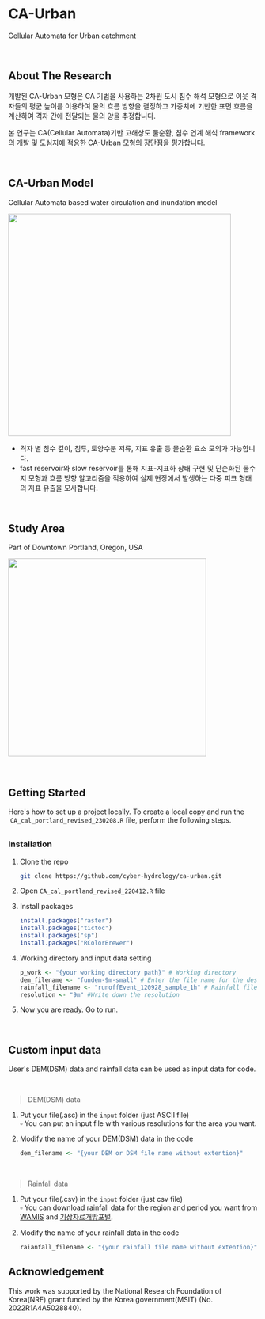 # CA-Urban

Cellular Automata for Urban catchment

<br>

## About The Research

개발된 CA-Urban 모형은 CA 기법을 사용하는 2차원 도시 침수 해석 모형으로 이웃 격자들의 평균 높이를 이용하여 물의 흐름 방향을 결정하고 가중치에 기반한 표면 흐름을 계산하여 격자 간에 전달되는 물의 양을 추정합니다. 

본 연구는 CA(Cellular Automata)기반 고해상도 물순환, 침수 연계 해석 framework의 개발 및 도심지에 적용한 CA-Urban 모형의 장단점을 평가합니다. 

<br>

## CA-Urban Model 

Cellular Automata based water circulation and inundation model

<p align="left">
    <img src="https://user-images.githubusercontent.com/99592576/217591878-95f0f4d1-6309-4a16-8106-e586bb5ce116.png" width="450px" height="auto"/>
</p>


- 격자 별 침수 깊이, 침투, 토양수분 저류, 지표 유출 등 물순환 요소 모의가 가능합니다.
- fast reservoir와 slow reservoir를 통해 지표-지표하 상태 구현 및 단순화된 물수지 모형과 흐름 방향 알고리즘을 적용하여 실제 현장에서 발생하는 다중 피크 형태의 지표 유출을 모사합니다.

<br>

## Study Area
Part of  Downtown Portland, Oregon, USA 


<p align="left">
    <img src="https://user-images.githubusercontent.com/99592576/217592909-1be89bb3-dc10-44fb-bc01-48f2a60ba017.png" width="400px" height="auto"/>
</p>
<br>


## Getting Started

Here's how to set up a project locally. 
To create a local copy and run the  `CA_cal_portland_revised_230208.R` file, perform the following steps.

<p style="margin-bottom:30px;"> </p>

### Installation

1. Clone the repo

    ```bash
    git clone https://github.com/cyber-hydrology/ca-urban.git
    ```

2. Open  `CA_cal_portland_revised_220412.R` file

3. Install packages

    ```r
    install.packages("raster")
    install.packages("tictoc")
    install.packages("sp")
    install.packages("RColorBrewer")
    ```
4. Working directory and input data setting
    ```r
    p_work <- "{your working directory path}" # Working directory
    dem_filename <- "fundem-9m-small" # Enter the file name for the desired resolution
    rainfall_filename <- "runoffEvent_120928_sample_1h" # Rainfall file
    resolution <- "9m" #Write down the resolution
    ```

5. Now you are ready. Go to run.


<br>


## **Custom input data**
User's DEM(DSM) data and rainfall data can be used as input data for code.


<br>

> DEM(DSM) data
1. Put your file(.asc) in the `input` folder (just ASCII file)<br>
▫️ You can put an input file with various resolutions for the area you want.

2. Modify the name of your DEM(DSM) data in the code
    ```r
    dem_filename <- "{your DEM or DSM file name without extention}"
    ```


<br>

> Rainfall data
1. Put your file(.csv) in the `input` folder (just csv file) <br>
▫️ You can download rainfall data for the region and period you want from [WAMIS](http://wamis.go.kr/) and [기상자료개방포털](https://data.kma.go.kr/cmmn/main.do).

2. Modify the name of your rainfall data in the code
    ```r
    raianfall_filename <- "{your rainfall file name without extention}"
    ```

<!--<p style="margin-top:10px;">
</p>  -->

<!--  
<p style="margin-top:20px;">
Using function R codes

```r
source('Neighbor_mat_OCC.R');
source('STRG_surflow2.R');
source('Transition_fun2.R')
```
</p>

<br>

## Code description
* 본인의 working directory 설정
```r
setwd('directory path')
```
* Cellular Automata Setting 
-->


## Acknowledgement

This work was supported by the National Research Foundation of Korea(NRF) grant funded by the Korea government(MSIT) (No. 2022R1A4A5028840). 



<!--<p style="margin-top:10px;">
</p>  -->

<!--  
<p style="margin-top:20px;">
Using function R codes

```r
source('Neighbor_mat_OCC.R');
source('STRG_surflow2.R');
source('Transition_fun2.R')
```
</p>

<br>

## Code description
* 본인의 working directory 설정
```r
setwd('directory path')
```
* Cellular Automata Setting 
-->
